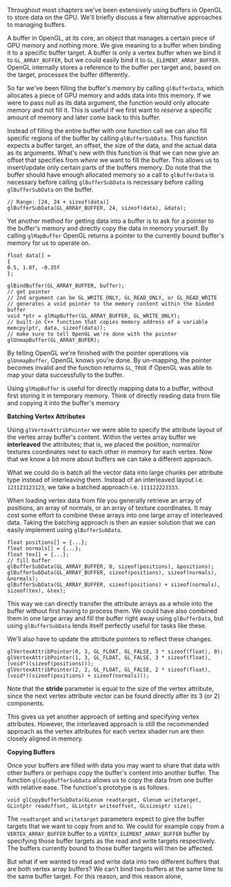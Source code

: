 
Throughout most chapters we've been extensively using buffers in OpenGL to store data on the GPU. We'll briefly discuss a few alternative approaches to managing buffers. 

A buffer in OpenGL, at its core, an object that manages a certain piece of GPU memory and nothing more. We give meaning to a buffer when binding it to a specific buffer target. A buffer is only a vertex buffer when we bind it to `GL_ARRAY_BUFFER`, but we could easily bind it to `GL_ELEMENT_ARRAY_BUFFER`. OpenGL internally stores a reference to the buffer per target and, based on the target, processes the buffer differently. 

So far we've been filling the buffer's memory by calling `glBufferData`, which allocates a piece of GPU memory and adds data into this memory. If we were to pass null as its data argument, the function would only allocate memory and not fill it. This is useful if we first want to *reserve* a specific amount of memory and later come back to this buffer. 

Instead of filling the entire buffer with one function call we can also fill specific regions of the buffer by calling `glBufferSubData`. This function expects a buffer target, an offset, the size of the data, and the actual data as its arguments. What's new with this function is that we can now give an offset that specifies from *where* we want to fill the buffer. This allows us to insert/update only certain parts of the buffers memory. Do note that the buffer should have enough allocated memory so a call to `glBufferData` is necessary before calling `glBufferSubData` is necessary before calling `glBufferSubData` on the buffer. 

```
// Range: [24, 24 + sizeof(data)]
glBufferSubData(GL_ARRAY_BUFFER, 24, sizeof(data), &data);
```

Yet another method for getting data into a buffer is to ask for a pointer to the buffer's memory and directly copy the data in memory yourself. By calling `glMapBuffer` OpenGL returns a pointer to the currently bound buffer's memory for us to operate on. 

```
float data[] = 
{
0.5, 1.0f, -0.35f
};

glBindBuffer(GL_ARRAY_BUFFER, buffer);
// get pointer
// 2nd argument can be GL_WRITE_ONLY, GL_READ_ONLY, or GL_READ_WRITE
// generates a void pointer to the memory content within the binded buffer 
void *ptr = glMapBuffer(GL_ARRAY_BUFFER, GL_WRITE_ONLY);
// built-in C++ function that copies memory address of a variable
memcpy(ptr, data, sizeof(data));
// make sure to tell OpenGL we're done with the pointer
glUnmapBuffer(GL_ARRAY_BUFER);
```

By telling OpenGL we're finished with the pointer operations via `glUnmapBuffer`, OpenGL knows you're done. By un-mapping, the pointer becomes invalid and the function returns `GL_TRUE` if OpenGL was able to map your data successfully to the buffer. 

Using `glMapBuffer` is useful for directly mapping data to a buffer, without first storing it in temporary memory. Think of directly reading data from file and copying it into the buffer's memory

**Batching Vertex Attributes**

Using `glVertexAttribPointer` we were able to specify the attribute layout of the vertex array buffer's content. Within the vertex array buffer we **interleaved** the attributes; that is, we placed the position, normal/or textures coordinates next to each other in memory for each vertex. Now that we know a bit more about buffers we can take a different approach. 

What we could do is batch all the vector data into large chunks per attribute type instead of interleaving them. Instead of an interleaved layout i.e. `123123123123`, we take a batched approach i.e. `111122223333`. 

When loading vertex data from file you generally retrieve an array of positions, an array of normals, or an array of texture coordinates. It may cost some effort to combine these arrays into one large array of interleaved data. Taking the batching approach is then an easier solution that we can easily implement using `glBufferSubData`.

```
float positions[] = {...};
float normals[] = {...};
float tex[] = {...};
// fill buffer
glBufferSubData(GL_ARRAY_BUFFER, 0, sizeof(positions), &positions);
glBufferSubData(GL_ARRAY_BUFFER, sizeof(positions), sizeof(normals), &normals);
glBufferSubData(GL_ARRAY_BUFFER, sizeof(positions) + sizeof(normals), sizeof(tex), &tex);
```

This way we can directly transfer the attribute arrays as a whole into the buffer without first having to process them. We could have also combined them in one large array and fill the buffer right away using `glBufferData`, but using `glBufferSubData` lends itself perfectly useful for tasks like these. 

We'll also have to update the attribute pointers to reflect these changes.

```
glVertexAttribPointer(0, 3, GL_FLOAT, GL_FALSE, 3 * sizeof(float), 0);
glVertexAttribPointer(1, 3, GL_FLOAT, GL_FALSE, 3 * sizeof(float), (void*)(sizeof(positions)));
glVertexAttribPointer(2, 2, GL_FLOAT, GL_FALSE, 2 * sizeof(float), (void*)(sizeof(positions) + sizeof(normals))); 
```

Note that the **stride** parameter is equal to the size of the vertex attribute, since the next vertex attribute vector can be found directly after its 3 (or 2) components. 

This gives us yet another approach of setting and specifying vertex attributes. However, the interleaved approach is still the recommended approach as the vertex attributes for each vertex shader run are then closely aligned in memory. 

**Copying Buffers**

Once your buffers are filled with data you may want to share that data with other buffers or perhaps copy the buffer's content into another buffer. The function `glCopyBufferSubData` allows us to copy the data from one buffer with relative ease. The function's prototype is as follows. 

`void glCopyBufferSubData(GLenum readtarget, Glenum writetarget, GLintptr readoffset, GLintptr writeoffset, GLsizeiptr size);`

The `readtarget` and `writetarget` parameters expect to give the buffer targets that we want to copy from and to. We could for example copy from a `VERTEX_ARRAY_BUFFER` buffer to a `VERTEX_ELEMENT_ARRAY_BUFFER` buffer by specifying those buffer targets as the read and write targets respectively. The buffers currently bound to those buffer targets will then be affected. 

But what if we wanted to read and write data into two different buffers that are both vertex array buffers? We can't bind two buffers at the same time to the same buffer target. For this reason, and this reason alone, 
